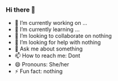 ### Hi there 👋

<!--
**sakshidewangan/sakshidewangan** is a ✨ _special_ ✨ repository because its `README.md` (this file) appears on your GitHub profile.

Here are some ideas to get you started:
-->

- 🔭 I’m currently working on ...
- 🌱 I’m currently learning ...
- 👯 I’m looking to collaborate on nothing
- 🤔 I’m looking for help with  nothing
- 💬 Ask me about something
- 📫 How to reach me: Dont
- 😄 Pronouns: She/her
- ⚡ Fun fact: nothing
